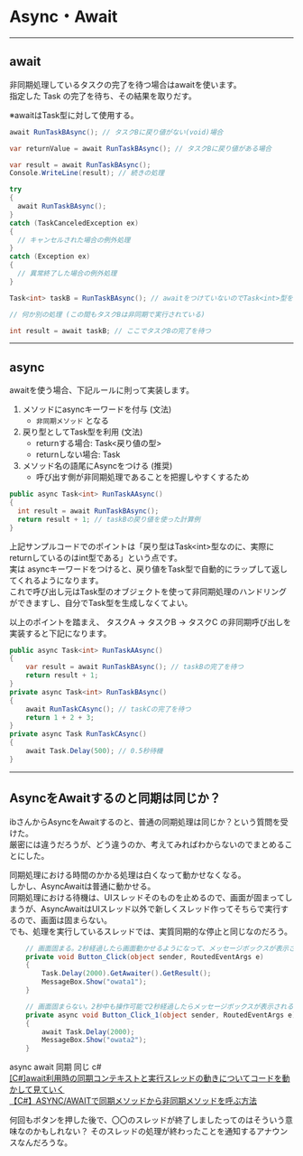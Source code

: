 # Async・Await

---

## await

非同期処理しているタスクの完了を待つ場合はawaitを使います。  
指定した Task の完了を待ち、その結果を取りだす。  

※awaitはTask型に対して使用する。  

``` C# : 基本
await RunTaskBAsync(); // タスクBに戻り値がない(void)場合

var returnValue = await RunTaskBAsync(); // タスクBに戻り値がある場合
```

``` C# : タスクBが正常終了した後、その戻り値を使って続きの処理をする場合
var result = await RunTaskBAsync();
Console.WriteLine(result); // 続きの処理
```

``` C# : タスクBが異常終了、またはキャンセルされた場合のエラーハンドリング(try/catch)
try
{
  await RunTaskBAsync();
}
catch (TaskCanceledException ex)
{
  // キャンセルされた場合の例外処理
}
catch (Exception ex)
{
  // 異常終了した場合の例外処理
}
```

``` C# : 必ずしもメソッドの実行時にawaitを使う必要はなく、待機のタイミングを遅らせることもできます。
Task<int> taskB = RunTaskBAsync(); // awaitをつけていないのでTask<int>型を受け取る

// 何か別の処理 (この間もタスクBは非同期で実行されている)

int result = await taskB; // ここでタスクBの完了を待つ
```

---

## async

awaitを使う場合、下記ルールに則って実装します。  

1. メソッドにasyncキーワードを付与 (文法)  
   - `非同期メソッド` となる  
2. 戻り型としてTask型を利用 (文法)  
   - returnする場合: Task<戻り値の型>  
   - returnしない場合: Task  
3. メソッド名の語尾にAsyncをつける (推奨)  
   - 呼び出す側が非同期処理であることを把握しやすくするため  

``` C#
public async Task<int> RunTaskAAsync()
{
  int result = await RunTaskBAsync();
  return result + 1; // taskBの戻り値を使った計算例
}
```

上記サンプルコードでのポイントは「戻り型はTask\<int>型なのに、実際にreturnしているのはint型である」という点です。  
実は asyncキーワードをつけると、戻り値をTask型で自動的にラップして返してくれるようになります。  
これで呼び出し元はTask型のオブジェクトを使って非同期処理のハンドリングができますし、自分でTask型を生成しなくてよい。  

以上のポイントを踏まえ、 タスクA -> タスクB -> タスクC の非同期呼び出しを実装すると下記になります。  

``` C#
public async Task<int> RunTaskAAsync()
{
    var result = await RunTaskBAsync(); // taskBの完了を待つ
    return result + 1;
}
private async Task<int> RunTaskBAsync()
{
    await RunTaskCAsync(); // taskCの完了を待つ
    return 1 + 2 + 3;
}
private async Task RunTaskCAsync()
{
    await Task.Delay(500); // 0.5秒待機
}
```

---

## AsyncをAwaitするのと同期は同じか？

ibさんからAsyncをAwaitするのと、普通の同期処理は同じか？という質問を受けた。  
厳密には違うだろうが、どう違うのか、考えてみればわからないのでまとめることにした。  

同期処理における時間のかかる処理は白くなって動かせなくなる。  
しかし、AsyncAwaitは普通に動かせる。  
同期処理における待機は、UIスレッドそのものを止めるので、画面が固まってしまうが、AsyncAwaitはUIスレッド以外で新しくスレッド作ってそちらで実行するので、画面は固まらない。  
でも、処理を実行しているスレッドでは、実質同期的な停止と同じなのだろう。  

``` C#
    // 画面固まる。2秒経過したら画面動かせるようになって、メッセージボックスが表示される。
    private void Button_Click(object sender, RoutedEventArgs e)
    {
        Task.Delay(2000).GetAwaiter().GetResult();
        MessageBox.Show("owata1");
    }

    // 画面固まらない。2秒中も操作可能で2秒経過したらメッセージボックスが表示される。
    private async void Button_Click_1(object sender, RoutedEventArgs e)
    {
        await Task.Delay(2000);
        MessageBox.Show("owata2");
    }
```

async await 同期 同じ c#  
[[C#]await利用時の同期コンテキストと実行スレッドの動きについてコードを動かして見ていく](https://qiita.com/Kosei-Yoshida/items/7afe6c2f6158f36f50b1)  
[【C#】ASYNC/AWAITで同期メソッドから非同期メソッドを呼ぶ方法](https://nryblog.work/call-sync-to-async-method/)  

何回もボタンを押した後で、〇〇のスレッドが終了しましたってのはそういう意味なのかもしれない？
そのスレッドの処理が終わったことを通知するアナウンスなんだろうな。
